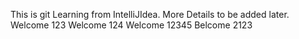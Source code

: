 This is git Learning from IntelliJIdea. 
More Details to be added later.
Welcome 123
Welcome 124
Welcome 12345
Belcome 2123
